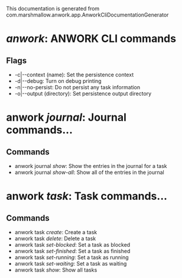 This documentation is generated from com.marshmallow.anwork.app.AnworkCliDocumentationGenerator

#  *anwork*: ANWORK CLI commands
## Flags
- -c|--context (name): Set the persistence context
- -d|--debug: Turn on debug printing
- -n|--no-persist: Do not persist any task information
- -o|--output (directory): Set persistence output directory
# anwork *journal*: Journal commands...
## Commands
- anwork journal *show*: Show the entries in the journal for a task
- anwork journal *show-all*: Show all of the entries in the journal
# anwork *task*: Task commands...
## Commands
- anwork task *create*: Create a task
- anwork task *delete*: Delete a task
- anwork task *set-blocked*: Set a task as blocked
- anwork task *set-finished*: Set a task as finished
- anwork task *set-running*: Set a task as running
- anwork task *set-waiting*: Set a task as waiting
- anwork task *show*: Show all tasks
